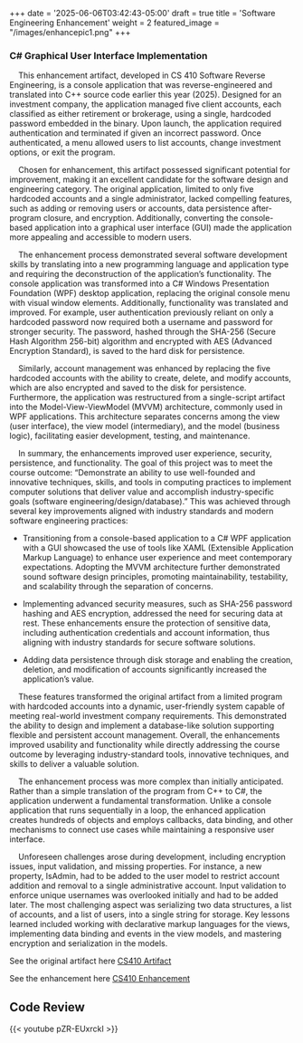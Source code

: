 +++
date = '2025-06-06T03:42:43-05:00'
draft = true
title = 'Software Engineering Enhancement'
weight = 2
featured_image = "/images/enhancepic1.png"
+++
### C# Graphical User Interface Implementation



<!--more-->


&nbsp;&nbsp;&nbsp;&nbsp;This enhancement artifact, developed in CS 410 Software Reverse Engineering, is a console application that was reverse-engineered and translated into C++ source code earlier this year (2025). Designed for an investment company, the application managed five client accounts, each classified as either retirement or brokerage, using a single, hardcoded password embedded in the binary. Upon launch, the application required authentication and terminated if given an incorrect password. Once authenticated, a menu allowed users to list accounts, change investment options, or exit the program. 

&nbsp;&nbsp;&nbsp;&nbsp;Chosen for enhancement, this artifact possessed significant potential for improvement, making it an excellent candidate for the software design and engineering category. The original application, limited to only five hardcoded accounts and a single administrator, lacked compelling features, such as adding or removing users or accounts, data persistence after-program closure, and encryption. Additionally, converting the console-based application into a graphical user interface (GUI) made the application more appealing and accessible to modern users. 

&nbsp;&nbsp;&nbsp;&nbsp;The enhancement process demonstrated several software development skills by translating into a new programming language and application type and requiring the deconstruction of the application’s functionality. The console application was transformed into a C# Windows Presentation Foundation (WPF) desktop application, replacing the original console menu with visual window elements. Additionally, functionality was translated and improved. For example, user authentication previously reliant on only a hardcoded password now required both a username and password for stronger security. The password, hashed through the SHA-256 (Secure Hash Algorithm 256-bit) algorithm and encrypted with AES (Advanced Encryption Standard), is saved to the hard disk for persistence.

&nbsp;&nbsp;&nbsp;&nbsp;Similarly, account management was enhanced by replacing the five hardcoded accounts with the ability to create, delete, and modify accounts, which are also encrypted and saved to the disk for persistence. Furthermore, the application was restructured from a single-script artifact into the Model-View-ViewModel (MVVM) architecture, commonly used in WPF applications. This architecture separates concerns among the view (user interface), the view model (intermediary), and the model (business logic), facilitating easier development, testing, and maintenance. 

&nbsp;&nbsp;&nbsp;&nbsp;In summary, the enhancements improved user experience, security, persistence, and functionality. The goal of this project was to meet the course outcome: “Demonstrate an ability to use well-founded and innovative techniques, skills, and tools in computing practices to implement computer solutions that deliver value and accomplish industry-specific goals (software engineering/design/database).” This was achieved through several key improvements aligned with industry standards and modern software engineering practices: 


- Transitioning from a console-based application to a C# WPF application with a GUI showcased the use of tools like XAML (Extensible Application Markup Language) to enhance user experience and meet contemporary expectations. Adopting the MVVM architecture further demonstrated sound software design principles, promoting maintainability, testability, and scalability through the separation of concerns. 

- Implementing advanced security measures, such as SHA-256 password hashing and AES encryption, addressed the need for securing data at rest. These enhancements ensure the protection of sensitive data, including authentication credentials and account information, thus aligning with industry standards for secure software solutions. 

- Adding data persistence through disk storage and enabling the creation, deletion, and modification of accounts significantly increased the application’s value. 


&nbsp;&nbsp;&nbsp;&nbsp;These features transformed the original artifact from a limited program with hardcoded accounts into a dynamic, user-friendly system capable of meeting real-world investment company requirements. This demonstrated the ability to design and implement a database-like solution supporting flexible and persistent account management. Overall, the enhancements improved usability and functionality while directly addressing the course outcome by leveraging industry-standard tools, innovative techniques, and skills to deliver a valuable solution. 

&nbsp;&nbsp;&nbsp;&nbsp;The enhancement process was more complex than initially anticipated. Rather than a simple translation of the program from C++ to C#, the application underwent a fundamental transformation. Unlike a console application that runs sequentially in a loop, the enhanced application creates hundreds of objects and employs callbacks, data binding, and other mechanisms to connect use cases while maintaining a responsive user interface. 

&nbsp;&nbsp;&nbsp;&nbsp;Unforeseen challenges arose during development, including encryption issues, input validation, and missing properties. For instance, a new property, IsAdmin, had to be added to the user model to restrict account addition and removal to a single administrative account. Input validation to enforce unique usernames was overlooked initially and had to be added later. The most challenging aspect was serializing two data structures, a list of accounts, and a list of users, into a single string for storage. Key lessons learned included working with declarative markup languages for the views, implementing data binding and events in the view models, and mastering encryption and serialization in the models.



See the original artifact here [CS410 Artifact](https://github.com/mufg80/CS_410_ReverseEngineering)

See the enhancement here [CS410 Enhancement](https://github.com/mufg80/CS410_Enhancement_InvestmentAccounts)

## **Code Review**

{{< youtube pZR-EUxrckI >}}


